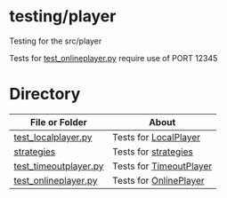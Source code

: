 # testing/player

Testing for the src/player

Tests for [test_onlineplayer.py](./test_onlineplayer.py) require use of PORT 12345

# Directory
|   File or Folder | About |
|   ---            | ---   |
| [test_localplayer.py](./test_localplayer.py) | Tests for [LocalPlayer](../../src/player/localplayer.py) |
| [strategies](./strategies/README.md) | Tests for [strategies](../../src/player/strategies/README.md) | 
| [test_timeoutplayer.py](./test_timeoutplayer.py) | Tests for [TimeoutPlayer](../../src/player/timeoutplayer.py) |
| [test_onlineplayer.py](./test_onlineplayer.py) | Tests for [OnlinePlayer](../../src/player/onlineplayer.py) |
